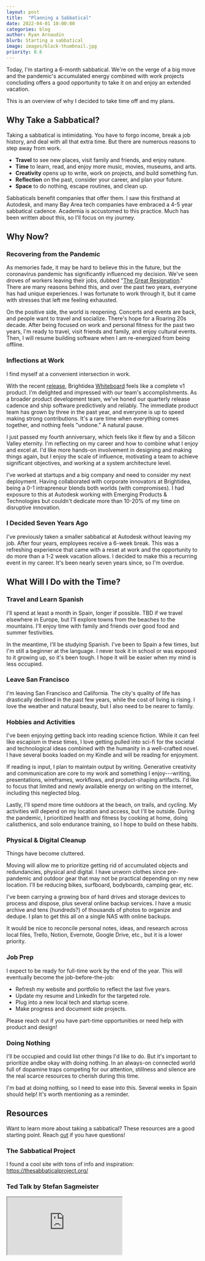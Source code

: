 ```yaml
---
layout: post
title:  "Planning a Sabbatical"
date: 2022-04-01 10:00:00
categories: blog
author: Ryan Arnaudin
blurb: Starting a sabbatical
image: images/black-thumbnail.jpg
priority: 0.6
---
```

Today, I'm starting a 6-month sabbatical. We're on the verge of a big move and the pandemic's accumulated energy combined with work projects concluding offers a good opportunity to take it on and enjoy an extended vacation.

This is an overview of why I decided to take time off and my plans.

Why Take a Sabbatical?
----------------------

Taking a sabbatical is intimidating. You have to forgo income, break a job history, and deal with all that extra time. But there are numerous reasons to step away from work.

-   **Travel** to see new places, visit family and friends, and enjoy nature.
-   **Time** to learn, read, and enjoy more music, movies, museums, and arts.
-   **Creativity** opens up to write, work on projects, and build something fun.
-   **Reflection** on the past, consider your career, and plan your future.
-   **Space** to do nothing, escape routines, and clean up.

Sabbaticals benefit companies that offer them. I saw this firsthand at Autodesk, and many Bay Area tech companies have embraced a 4-5 year sabbatical cadence. Academia is accustomed to this practice. Much has been written about this, so I'll focus on my journey.

Why Now?
--------

### Recovering from the Pandemic

As memories fade, it may be hard to believe this in the future, but the coronavirus pandemic has significantly influenced my decision. We've seen droves of workers leaving their jobs, dubbed "[The Great Resignation](https://en.wikipedia.org/wiki/Great_Resignation)." There are many reasons behind this, and over the past two years, everyone has had unique experiences. I was fortunate to work through it, but it came with stresses that left me feeling exhausted.

On the positive side, the world is reopening. Concerts and events are back, and people want to travel and socialize. There's hope for a Roaring 20s decade. After being focused on work and personal fitness for the past two years, I'm ready to travel, visit friends and family, and enjoy cultural events. Then, I will resume building software when I am re-energized from being offline.

### Inflections at Work

I find myself at a convenient intersection in work.

With the recent [release](https://www.brightidea.com/blog/spring-release-2022/), Brightidea [Whiteboard](http://127.0.0.1:4000/projects/brightidea-whiteboard/) feels like a complete v1 product. I'm delighted and impressed with our team's accomplishments. As a broader product development team, we've honed our quarterly release cadence and ship software predictively and reliably. The immediate product team has grown by three in the past year, and everyone is up to speed making strong contributions. It's a rare time when everything comes together, and nothing feels "undone." A natural pause.

I just passed my fourth anniversary, which feels like it flew by and a Silicon Valley eternity. I'm reflecting on my career and how to combine what I enjoy and excel at. I'd like more hands-on involvement in designing and making things again, but I enjoy the scale of influence, motivating a team to achieve significant objectives, and working at a system architecture level.

I've worked at startups and a big company and need to consider my next deployment. Having collaborated with corporate innovators at Brightidea, being a 0-1 intrapreneur blends both worlds (with compromises). I had exposure to this at Autodesk working with Emerging Products & Technologies but couldn't dedicate more than 10-20% of my time on disruptive innovation.

### I Decided Seven Years Ago

I've previously taken a smaller sabbatical at Autodesk without leaving my job. After four years, employees receive a 6-week break. This was a refreshing experience that came with a reset at work and the opportunity to do more than a 1-2 week vacation allows. I decided to make this a recurring event in my career. It's been nearly seven years since, so I'm overdue.

What Will I Do with the Time?
-----------------------------

### Travel and Learn Spanish

I'll spend at least a month in Spain, longer if possible. TBD if we travel elsewhere in Europe, but I'll explore towns from the beaches to the mountains. I'll enjoy time with family and friends over good food and summer festivities.

In the meantime, I'll be studying Spanish. I've been to Spain a few times, but I'm still a beginner at the language. I never took it in school or was exposed to it growing up, so it's been tough. I hope it will be easier when my mind is less occupied.

### Leave San Francisco

I'm leaving San Francisco and California. The city's quality of life has drastically declined in the past few years, while the cost of living is rising. I love the weather and natural beauty, but I also need to be nearer to family.

### Hobbies and Activities

I've been enjoying getting back into reading science fiction. While it can feel like escapism in these times, I love getting pulled into sci-fi for the societal and technological ideas combined with the humanity in a well-crafted novel. I have several books loaded on my Kindle and will be reading for enjoyment.

If reading is input, I plan to maintain output by writing. Generative creativity and communication are core to my work and something I enjoy---writing, presentations, wireframes, workflows, and product-shaping artifacts. I'd like to focus that limited and newly available energy on writing on the internet, including this neglected blog.

Lastly, I'll spend more time outdoors at the beach, on trails, and cycling. My activities will depend on my location and access, but I'll be outside. During the pandemic, I prioritized health and fitness by cooking at home, doing calisthenics, and solo endurance training, so I hope to build on these habits.

### Physical & Digital Cleanup

Things have become cluttered.

Moving will allow me to prioritize getting rid of accumulated objects and redundancies, physical and digital. I have unworn clothes since pre-pandemic and outdoor gear that may not be practical depending on my new location. I'll be reducing bikes, surfboard, bodyboards, camping gear, etc.

I've been carrying a growing box of hard drives and storage devices to process and dispose, plus several online backup services. I have a music archive and tens (hundreds?) of thousands of photos to organize and dedupe. I plan to get this all on a single NAS with online backups.

It would be nice to reconcile personal notes, ideas, and research across local files, Trello, Notion, Evernote, Google Drive, etc., but it is a lower priority.

### Job Prep

I expect to be ready for full-time work by the end of the year. This will eventually become the job-before-the-job:

-   Refresh my website and portfolio to reflect the last five years.
-   Update my resume and LinkedIn for the targeted role.
-   Plug into a new local tech and startup scene.
-   Make progress and document side projects.

Please reach out if you have part-time opportunities or need help with product and design!

### Doing Nothing

I'll be occupied and could list other things I'd like to do. But it's important to prioritize andbe okay with doing nothing. In an always-on connected world full of dopamine traps competing for our attention, stillness and silence are the real scarce resources to cherish during this time.

I'm bad at doing nothing, so I need to ease into this. Several weeks in Spain should help! It's worth mentioning as a reminder.

Resources
---------

Want to learn more about taking a sabbatical? These resources are a good starting point. Reach [out](http://127.0.0.1:4000/contact/) if you have questions!

### The Sabbatical Project

I found a cool site with tons of info and inspiration: <https://thesabbaticalproject.org/>

### Ted Talk by Stefan Sagmeister

<div class="youtube-wrapper">
    <iframe src="https://www.youtube.com/embed/MNuOmTQdFjA?si=XawUizJEDUyv0U9C" allowfullscreen></iframe>
</div>
